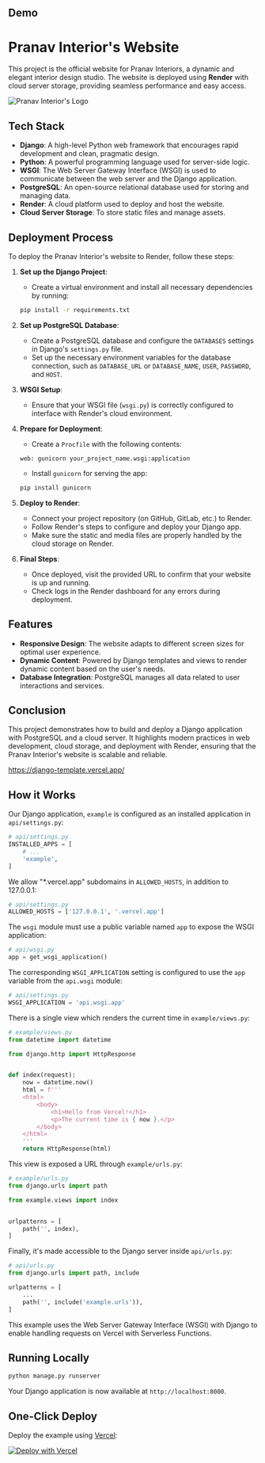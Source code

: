 ## Demo
# Pranav Interior's Website

This project is the official website for Pranav Interiors, a dynamic and elegant interior design studio. The website is deployed using **Render** with cloud server storage, providing seamless performance and easy access.

![Pranav Interior's Logo](https://i.postimg.cc/0yTmnF14/pi-removebg-preview.png)

## Tech Stack

- **Django**: A high-level Python web framework that encourages rapid development and clean, pragmatic design.
- **Python**: A powerful programming language used for server-side logic.
- **WSGI**: The Web Server Gateway Interface (WSGI) is used to communicate between the web server and the Django application.
- **PostgreSQL**: An open-source relational database used for storing and managing data.
- **Render**: A cloud platform used to deploy and host the website.
- **Cloud Server Storage**: To store static files and manage assets.

## Deployment Process

To deploy the Pranav Interior's website to Render, follow these steps:

1. **Set up the Django Project**: 
    - Create a virtual environment and install all necessary dependencies by running:
    ```bash
    pip install -r requirements.txt
    ```

2. **Set up PostgreSQL Database**: 
    - Create a PostgreSQL database and configure the `DATABASES` settings in Django's `settings.py` file.
    - Set up the necessary environment variables for the database connection, such as `DATABASE_URL` or `DATABASE_NAME`, `USER`, `PASSWORD`, and `HOST`.

3. **WSGI Setup**: 
    - Ensure that your WSGI file (`wsgi.py`) is correctly configured to interface with Render's cloud environment.

4. **Prepare for Deployment**:
    - Create a `Procfile` with the following contents:
    ```
    web: gunicorn your_project_name.wsgi:application
    ```
    - Install `gunicorn` for serving the app:
    ```bash
    pip install gunicorn
    ```

5. **Deploy to Render**:
    - Connect your project repository (on GitHub, GitLab, etc.) to Render.
    - Follow Render's steps to configure and deploy your Django app.
    - Make sure the static and media files are properly handled by the cloud storage on Render.

6. **Final Steps**:
    - Once deployed, visit the provided URL to confirm that your website is up and running.
    - Check logs in the Render dashboard for any errors during deployment.

## Features

- **Responsive Design**: The website adapts to different screen sizes for optimal user experience.
- **Dynamic Content**: Powered by Django templates and views to render dynamic content based on the user's needs.
- **Database Integration**: PostgreSQL manages all data related to user interactions and services.

## Conclusion

This project demonstrates how to build and deploy a Django application with PostgreSQL and a cloud server. It highlights modern practices in web development, cloud storage, and deployment with Render, ensuring that the Pranav Interior's website is scalable and reliable.

https://django-template.vercel.app/

## How it Works

Our Django application, `example` is configured as an installed application in `api/settings.py`:

```python
# api/settings.py
INSTALLED_APPS = [
    # ...
    'example',
]
```

We allow "\*.vercel.app" subdomains in `ALLOWED_HOSTS`, in addition to 127.0.0.1:

```python
# api/settings.py
ALLOWED_HOSTS = ['127.0.0.1', '.vercel.app']
```

The `wsgi` module must use a public variable named `app` to expose the WSGI application:

```python
# api/wsgi.py
app = get_wsgi_application()
```

The corresponding `WSGI_APPLICATION` setting is configured to use the `app` variable from the `api.wsgi` module:

```python
# api/settings.py
WSGI_APPLICATION = 'api.wsgi.app'
```

There is a single view which renders the current time in `example/views.py`:

```python
# example/views.py
from datetime import datetime

from django.http import HttpResponse


def index(request):
    now = datetime.now()
    html = f'''
    <html>
        <body>
            <h1>Hello from Vercel!</h1>
            <p>The current time is { now }.</p>
        </body>
    </html>
    '''
    return HttpResponse(html)
```

This view is exposed a URL through `example/urls.py`:

```python
# example/urls.py
from django.urls import path

from example.views import index


urlpatterns = [
    path('', index),
]
```

Finally, it's made accessible to the Django server inside `api/urls.py`:

```python
# api/urls.py
from django.urls import path, include

urlpatterns = [
    ...
    path('', include('example.urls')),
]
```

This example uses the Web Server Gateway Interface (WSGI) with Django to enable handling requests on Vercel with Serverless Functions.

## Running Locally

```bash
python manage.py runserver
```

Your Django application is now available at `http://localhost:8000`.

## One-Click Deploy

Deploy the example using [Vercel](https://vercel.com?utm_source=github&utm_medium=readme&utm_campaign=vercel-examples):

[![Deploy with Vercel](https://vercel.com/button)](https://vercel.com/new/clone?repository-url=https%3A%2F%2Fgithub.com%2Fvercel%2Fexamples%2Ftree%2Fmain%2Fpython%2Fdjango&demo-title=Django%20%2B%20Vercel&demo-description=Use%20Django%204%20on%20Vercel%20with%20Serverless%20Functions%20using%20the%20Python%20Runtime.&demo-url=https%3A%2F%2Fdjango-template.vercel.app%2F&demo-image=https://assets.vercel.com/image/upload/v1669994241/random/django.png)
